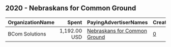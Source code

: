 ## 2020 - Nebraskans for Common Ground 
|OrganizationName|Spent|PayingAdvertiserNames|CreativeUrls|Impressions|Genders|AgeBrackets|CountryCodes|BillingAddresses|CandidateBallotInformation|
|:---|---:|:---|:---|---:|:---|:---|:---|:---|:---|
|BCom Solutions|1,192.00 USD|[Nebraskans for Common Ground](2020/Nebraskans_for_Common_Ground.md)|[0](https://www.snap.com/political-ads/asset/a2276bddd7947bc9d302928f24f32a89cb720c54a70e505ec2b8ebc3dfe0b50a?mediaType=jpg)|306,935||18+|united states|"919 Central Ave,Auburn,68305,US"|Eliot Bostar|
